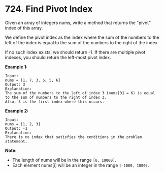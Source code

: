 # 724. Find Pivot Index

Given an array of integers nums, write a method that returns the "pivot" index
of this array.

We define the pivot index as the index where the sum of the numbers to the left
of the index is equal to the sum of the numbers to the right of the index.

If no such index exists, we should return -1. If there are multiple pivot
indexes, you should return the left-most pivot index.

__Example 1:__

```
Input: 
nums = [1, 7, 3, 6, 5, 6]
Output: 3
Explanation: 
The sum of the numbers to the left of index 3 (nums[3] = 6) is equal to the sum of numbers to the right of index 3.
Also, 3 is the first index where this occurs.
```

__Example 2:__

```
Input: 
nums = [1, 2, 3]
Output: -1
Explanation: 
There is no index that satisfies the conditions in the problem statement.
```

__Note:__

* The length of nums will be in the range `[0, 10000]`.
* Each element nums[i] will be an integer in the range `[-1000, 1000]`.
